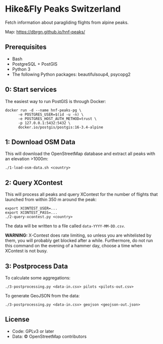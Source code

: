 # Hike&Fly Peaks Switzerland

Fetch information about paragliding flights from alpine peaks.

Map: https://dbrgn.github.io/hnf-peaks/

## Prerequisites

- Bash
- PostgreSQL + PostGIS
- Python 3
- The following Python packages: beautifulsoup4, psycopg2

## 0: Start services

The easiest way to run PostGIS is through Docker:

    docker run -d --name hnf-peaks-pg \
          -e POSTGRES_USER=$(id -u -n) \
          -e POSTGRES_HOST_AUTH_METHOD=trust \
          -p 127.0.0.1:5432:5432 \
          docker.io/postgis/postgis:16-3.4-alpine

## 1: Download OSM Data

This will download the OpenStreetMap database and extract all peaks with an
elevation >1000m:

    ./1-load-osm-data.sh <country>

## 2: Query XContest

This will process all peaks and query XContest for the number of flights that
launched from within 350 m around the peak:

    export XCONTEST_USER=...
    export XCONTEST_PASS=...
    ./2-query-xcontest.py <country>

The data will be written to a file called `data-YYYY-MM-DD.csv`.

**WARNING:** X-Contest does rate limiting, so unless you are whitelisted by
them, you will probably get blocked after a while. Furthermore, do not run this
command on the evening of a hammer day, choose a time when XContest is not
busy.

## 3: Postprocess Data

To calculate some aggregations:

    ./3-postprocessing.py <data-in.csv> pilots <pilots-out.csv>

To generate GeoJSON from the data:

    ./3-postprocessing.py <data-in.csv> geojson <geojson-out.json>

## License

- Code: GPLv3 or later
- Data: © OpenStreetMap contributors
